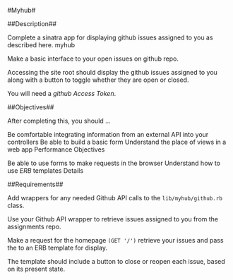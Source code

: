 #Myhub#

##Description##

Complete a sinatra app for displaying github issues assigned to you as described here.
myhub

Make a basic interface to your open issues on github repo.

Accessing the site root should display the github issues assigned to you along with a button to toggle whether they are open or closed.

You will need a _github Access Token_.

##Objectives##

After completing this, you should ...

Be comfortable integrating information from an external API into your controllers
Be able to build a basic form
Understand the place of views in a web app
Performance Objectives

Be able to use forms to make requests in the browser
Understand how to use *ERB* templates
Details


##Requirements##

Add wrappers for any needed Github API calls to the `lib/myhub/github.rb` class.

Use your Github API wrapper to retrieve issues assigned to you from the assignments repo.

Make a request for the homepage ```(GET '/')``` retrieve your issues and pass the to an ERB template for display.

The template should include a button to close or reopen each issue, based on its present state.
